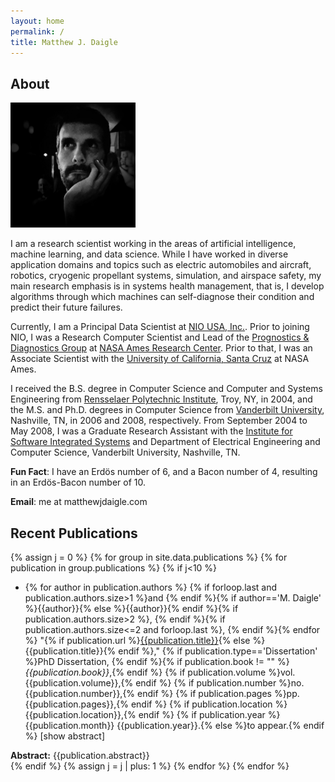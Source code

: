 ```yaml
---
layout: home
permalink: /
title: Matthew J. Daigle
---
```


## About

<img id="profile" width="200" src="/images/profile.jpeg">

I am a research scientist working in the areas of artificial intelligence, machine learning,
and data science. While I have worked in diverse application domains and topics such as electric automobiles and aircraft, robotics, cryogenic propellant systems, simulation, and airspace safety, my main research emphasis is in systems health management, that is, I develop algorithms through which machines can self-diagnose their condition and predict their future failures.

Currently, I am a Principal Data Scientist at [NIO USA, Inc.](https://www.nio.io). Prior to joining NIO, I was a Research Computer Scientist and Lead of the [Prognostics &amp; Diagnostics Group](http://prognostics.nasa.gov) at [NASA Ames Research Center](http://www.nasa.gov/centers/ames/home/index.html). Prior to that, I was an Associate
Scientist with the [University of California, Santa Cruz](http://ucsc.edu) at NASA Ames.

I received the B.S. degree in Computer Science and Computer and Systems Engineering from [Rensselaer Polytechnic Institute](http://rpi.edu), Troy, NY, in 2004, and the M.S. and Ph.D. degrees in Computer Science from [Vanderbilt University](http://vanderbilt.edu), Nashville, TN, in 2006 and 2008, respectively. From September 2004 to May 2008, I was a Graduate Research Assistant with the [Institute for Software Integrated Systems](http://www.isis.vanderbilt.edu/) and Department of Electrical Engineering and Computer Science, Vanderbilt University, Nashville, TN.

**Fun Fact**: I have an Erd&ouml;s number of 6, and a Bacon number of 4, resulting in an Erd&ouml;s-Bacon number of 10.

**Email**: me at matthewjdaigle.com

## Recent Publications
{% assign j = 0 %}
{% for group in site.data.publications %}
{% for publication in group.publications %}
{% if j<10 %}
- {% for author in publication.authors %}
{% if forloop.last and publication.authors.size>1 %}and {% endif %}{% if author=='M. Daigle' %}<span class="name">{{author}}</span>{% else %}{{author}}{% endif %}{% if publication.authors.size>2 %}, {% endif %}{% if publication.authors.size<=2 and forloop.last %}, {% endif %}{% endfor %}
"{% if publication.url %}<a href="{{publication.url}}">{{publication.title}}</a>{% else %}{{publication.title}}{% endif %}," {% if publication.type=='Dissertation' %}PhD Dissertation, {% endif %}{% if publication.book != "" %}*{{publication.book}}*,{% endif %} {% if publication.volume %}vol. {{publication.volume}},{% endif %} {% if publication.number %}no. {{publication.number}},{% endif %} {% if publication.pages %}pp. {{publication.pages}},{% endif %} {% if publication.location %}{{publication.location}},{% endif %} {% if publication.year %}{{publication.month}} {{publication.year}}.{% else %}to appear.{% endif %} [<span class="absButton" id="{{publication.id}}-AbstractButton" onclick="handleAbstract('{{publication.id}}-Abstract');" onmouseover="absLight('{{publication.id}}-AbstractButton');" onmouseout="unabsLight('{{publication.id}}-AbstractButton');">show abstract</span>]
<div class="abstract" id="{{publication.id}}-Abstract"> <b>Abstract:</b> {{publication.abstract}} </div>
{% endif %}
{% assign j = j | plus: 1 %}
{% endfor %}
{% endfor %}
